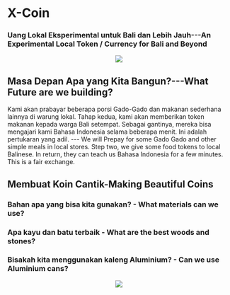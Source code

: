 # X-Coin

### Uang Lokal Eksperimental untuk Bali dan Lebih Jauh---An Experimental Local Token / Currency for Bali and Beyond


<p align="center">
<img src="https://raw.githubusercontent.com/Morningstar88/X/main/pics/midnight-first-screen.png">
</p>

## Masa Depan Apa yang Kita Bangun?---What Future are we building?
Kami akan prabayar beberapa porsi Gado-Gado dan makanan sederhana lainnya di warung lokal. Tahap kedua, kami akan memberikan token makanan kepada warga Bali setempat. Sebagai gantinya, mereka bisa mengajari kami Bahasa Indonesia selama beberapa menit. Ini adalah pertukaran yang adil. --- We will Prepay for some Gado Gado and other simple meals in local stores. Step two, we give some food tokens to local Balinese. In return, they can teach us Bahasa Indonesia for a few minutes. This is a fair exchange.

## Membuat Koin Cantik-Making Beautiful Coins

### Bahan apa yang bisa kita gunakan? - What materials can we use?
### Apa kayu dan batu terbaik - What are the best woods and stones?
### Bisakah kita menggunakan kaleng Aluminium? - Can we use Aluminium cans?


<p align="center">
<img src="https://raw.githubusercontent.com/Morningstar88/X/main/pics/Kalki-Better-Screenshot.png">
</p>
